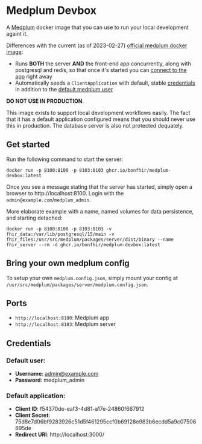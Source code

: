 # Medplum Devbox

A [Medplum](https://www.medplum.com/) docker image that you can use to run your local development againt it.

Differences with the current (as of 2023-02-27) [official medplum docker image](https://hub.docker.com/r/medplum/medplum-server):
 - Runs **BOTH** the server **AND** the front-end app concurrently, along with postgresql and redis, so that once it's started you can [connect to the app](http://localhost:3000) right away
 - Automatically seeds a `ClientApplication` with default, stable [credentials](#default-application) in addition to the [default medplum user](#default-user)


**DO NOT USE IN PRODUCTION**.

This image exists to support local development workflows easily. The fact that it has a default application configured
means that you should never use this in production.
The database server is also not protected dequately.

## Get started

Run the following command to start the server:
```
docker run -p 8100:8100 -p 8103:8103 ghcr.io/bonfhir/medplum-devbox:latest
```

Once you see a message stating that the server has started, simply open a browser to http://localhost:8100.
Login with the `admin@example.com`/`medplum_admin`.

More elaborate example with a name, named volumes for data persistence, and starting detached:
```
docker run -p 8100:8100 -p 8103:8103 -v fhir_data:/var/lib/postgresql/15/main -v fhir_files:/usr/src/medplum/packages/server/dist/binary --name fhir_server --rm -d ghcr.io/bonfhir/medplum-devbox:latest
```

## Bring your own medplum config
To setup your own `medplum.config.json`, simply mount your config at `/usr/src/medplum/packages/server/medplum.config.json`.

## Ports

- `http://localhost:8100`: Medplum app
- `http://localhost:8103`: Medplum server

## Credentials

### Default user:

- **Username**: admin@example.com
- **Password**: medplum_admin

### Default application:

- **Client ID**: f54370de-eaf3-4d81-a17e-24860f667912
- **Client Secret**: 75d8e7d06bf9283926c51d5f461295ccf0b69128e983b6ecdd5a9c07506895de
- **Redirect URI**: http://localhost:3000/

